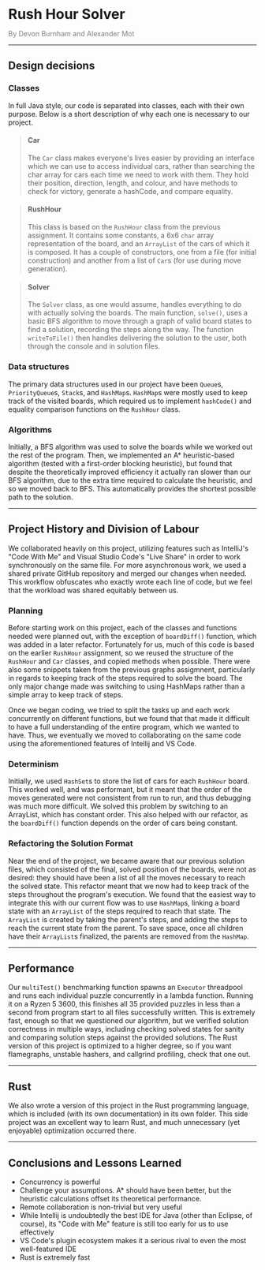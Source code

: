 <h1 style="margin:0;padding:0;border:none">Rush Hour Solver</h1>
<p style="color:#808080">By Devon Burnham and Alexander Mot</p>

***

## Design decisions
### Classes
In full Java style, our code is separated into classes, each with their own purpose. Below is a short description of why each one is necessary to our project.

>#### <b>Car</b>
>The `Car` class makes everyone's lives easier by providing an interface which we can use to access individual cars, rather than searching the char array for cars each time we need to work with them. They hold their position, direction, length, and colour, and have methods to check for victory, generate a hashCode, and compare equality.

>#### <b>RushHour</b>
>This class is based on the `RushHour` class from the previous assignment. It contains some constants, a 6x6 `char` array representation of the board, and an `ArrayList` of the cars of which it is composed. It has a couple of constructors, one from a file (for initial construction) and another from a list of `Car`s (for use during move generation).

>#### <b>Solver</b>
>The `Solver` class, as one would assume, handles everything to do with actually solving the boards. The main function, `solve()`, uses a basic BFS algorithm to move through a graph of valid board states to find a solution, recording the steps along the way. The function `writeToFile()` then handles delivering the solution to the user, both through the console and in solution files.

### Data structures
The primary data structures used in our project have been `Queue`s, `PriorityQueue`s, `Stack`s, and `HashMap`s. `HashMap`s were mostly used to keep track of the visited boards, which required us to implement `hashCode()` and equality comparison functions on the `RushHour` class.

### Algorithms
Initially, a BFS algorithm was used to solve the boards while we worked out the rest of the program. Then, we implemented an A* heuristic-based algorithm (tested with a first-order blocking heuristic), but found that despite the theoretically improved efficiency it actually ran slower than our BFS algorithm, due to the extra time required to calculate the heuristic, and so we moved back to BFS. This automatically provides the shortest possible path to the solution.

***

## Project History and Division of Labour
We collaborated heavily on this project, utilizing features such as IntelliJ's "Code With Me" and Visual Studio Code's "Live Share" in order to work synchronously on the same file. For more asynchronous work, we used a shared private GitHub repository and merged our changes when needed. This workflow obfuscates who exactly wrote each line of code, but we feel that the workload was shared equitably between us.

### Planning
Before starting work on this project, each of the classes and functions needed were planned out, with the exception of `boardDiff()` function, which was added in a later refactor. Fortunately for us, much of this code is based on the earlier `RushHour` assignment, so we reused the structure of the `RushHour` and `Car` classes, and copied methods when possible. There were also some snippets taken from the previous graphs assigmnent, particularly in regards to keeping track of the steps required to solve the board. The only major change made was switching to using HashMaps rather than a simple array to keep track of steps.

Once we began coding, we tried to split the tasks up and each work concurrently on different functions, but we found that that made it difficult to have a full understanding of the entire program, which we wanted to have. Thus, we eventually we moved to collaborating on the same code using the aforementioned features of Intellij and VS Code.

### Determinism
Initially, we used `HashSet`s to store the list of cars for each `RushHour` board. This worked well, and was performant, but it meant that the order of the moves generated were not consistent from run to run, and thus debugging was much more difficult. We solved this problem by switching to an ArrayList, which has constant order. This also helped with our refactor, as the `boardDiff()` function depends on the order of cars being constant.

### Refactoring the Solution Format
Near the end of the project, we became aware that our previous solution files, which consisted of the final, solved position of the boards, were not as desired: they should have been a list of all the moves necessary to reach the solved state. This refactor meant that we now had to keep track of the steps throughout the program's execution. We found that the easiest way to integrate this with our current flow was to use `HashMap`s, linking a board state with an `ArrayList` of the steps required to reach that state. The `ArrayList` is created by taking the parent's steps, and adding the steps to reach the current state from the parent. To save space, once all children have their `ArrayList`s finalized, the parents are removed from the `HashMap`.

***

## Performance
Our `multiTest()` benchmarking function spawns an `Executor` threadpool and runs each individual puzzle concurrently in a lambda function. Running it on a Ryzen 5 3600, this finishes all 35 provided puzzles in less than a second from program start to all files successfully written. This is extremely fast, enough so that we questioned our algorithm, but we verified solution correctness in multiple ways, including checking solved states for sanity and comparing solution steps against the provided solutions. The Rust version of this project is optimized to a higher degree, so if you want flamegraphs, unstable hashers, and callgrind profiling, check that one out.

***

## Rust
We also wrote a version of this project in the Rust programming language, which is included (with its own documentation) in its own folder. This side project was an excellent way to learn Rust, and much unnecessary (yet enjoyable) optimization occurred there.

***

## Conclusions and Lessons Learned
- Concurrency is powerful
- Challenge your assumptions. A* should have been better, but the heuristic calculations offset its theoretical performance.
- Remote collaboration is non-trivial but very useful
- While Intellij is undoubtedly the best IDE for Java (other than Eclipse, of course), its "Code with Me" feature is still too early for us to use effectively
- VS Code's plugin ecosystem makes it a serious rival to even the most well-featured IDE
- Rust is extremely fast

